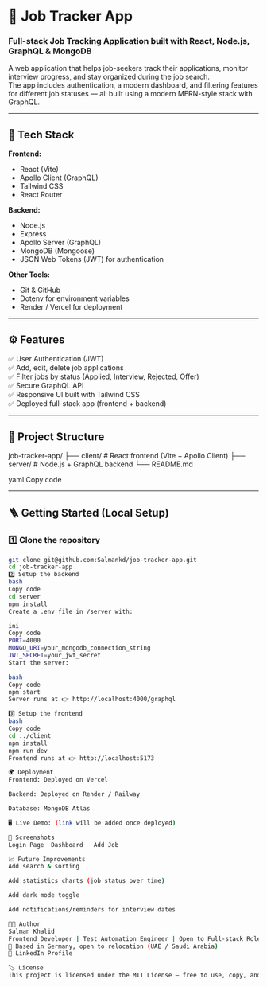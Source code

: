 # 🧭 Job Tracker App  
### Full-stack Job Tracking Application built with React, Node.js, GraphQL & MongoDB  

A web application that helps job-seekers track their applications, monitor interview progress, and stay organized during the job search.  
The app includes authentication, a modern dashboard, and filtering features for different job statuses — all built using a modern MERN-style stack with GraphQL.  

---

## 🚀 Tech Stack

**Frontend:**
- React (Vite)
- Apollo Client (GraphQL)
- Tailwind CSS  
- React Router  

**Backend:**
- Node.js  
- Express  
- Apollo Server (GraphQL)  
- MongoDB (Mongoose)  
- JSON Web Tokens (JWT) for authentication  

**Other Tools:**
- Git & GitHub  
- Dotenv for environment variables  
- Render / Vercel for deployment  

---

## ⚙️ Features

✅ User Authentication (JWT)  
✅ Add, edit, delete job applications  
✅ Filter jobs by status (Applied, Interview, Rejected, Offer)  
✅ Secure GraphQL API  
✅ Responsive UI built with Tailwind CSS  
✅ Deployed full-stack app (frontend + backend)  

---

## 🧱 Project Structure

job-tracker-app/
├── client/ # React frontend (Vite + Apollo Client)
├── server/ # Node.js + GraphQL backend
└── README.md

yaml
Copy code

---

## 🪜 Getting Started (Local Setup)

### 1️⃣ Clone the repository
```bash
git clone git@github.com:Salmankd/job-tracker-app.git
cd job-tracker-app
2️⃣ Setup the backend
bash
Copy code
cd server
npm install
Create a .env file in /server with:

ini
Copy code
PORT=4000
MONGO_URI=your_mongodb_connection_string
JWT_SECRET=your_jwt_secret
Start the server:

bash
Copy code
npm start
Server runs at 👉 http://localhost:4000/graphql

3️⃣ Setup the frontend
bash
Copy code
cd ../client
npm install
npm run dev
Frontend runs at 👉 http://localhost:5173

🌍 Deployment
Frontend: Deployed on Vercel

Backend: Deployed on Render / Railway

Database: MongoDB Atlas

🖥️ Live Demo: (link will be added once deployed)

📸 Screenshots
Login Page	Dashboard	Add Job

📈 Future Improvements
Add search & sorting

Add statistics charts (job status over time)

Add dark mode toggle

Add notifications/reminders for interview dates

👨‍💻 Author
Salman Khalid
Frontend Developer | Test Automation Engineer | Open to Full-stack Roles
📍 Based in Germany, open to relocation (UAE / Saudi Arabia)
🔗 LinkedIn Profile

🏷️ License
This project is licensed under the MIT License — free to use, copy, and modify with attribution.
